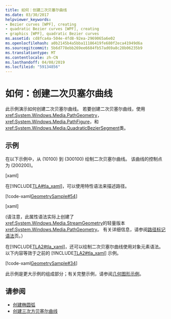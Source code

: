 ```yaml
---
title: 如何：创建二次贝塞尔曲线
ms.date: 03/30/2017
helpviewer_keywords:
- Bezier curves [WPF], creating
- quadratic Bezier curves [WPF], creating
- graphics [WPF], quadratic Bezier curves
ms.assetid: cd8fca4a-504e-4fd8-92ea-2969065a6e02
ms.openlocfilehash: a0b2145b4a5bba11186419fe680f2eca41949d6a
ms.sourcegitcommit: 5b6d778ebb269ee6684fb57ad69a8c28b06235b9
ms.translationtype: MT
ms.contentlocale: zh-CN
ms.lasthandoff: 04/08/2019
ms.locfileid: "59134856"
---
```

# <a name="how-to-create-a-quadratic-bezier-curve"></a>如何：创建二次贝塞尔曲线
此示例演示如何创建二次贝塞尔曲线。  若要创建二次贝塞尔曲线，使用<xref:System.Windows.Media.PathGeometry>， <xref:System.Windows.Media.PathFigure>，和<xref:System.Windows.Media.QuadraticBezierSegment>类。  
  
## <a name="example"></a>示例  
 在以下示例中，从 (10100) 到 (300100) 绘制二次贝塞尔曲线。 该曲线的控制点为 (200200)。  
  
 [xaml]  
  
 在[!INCLUDE[TLA#tla_xaml](../../../../includes/tlasharptla-xaml-md.md)]，可以使用特性语法来描述路径。  
  
 [!code-xaml[GeometrySample#54](~/samples/snippets/csharp/VS_Snippets_Wpf/GeometrySample/CS/geometryattributesyntaxexample.xaml#54)]  
  
 [xaml]  
  
 (请注意，此属性语法实际上创建了<xref:System.Windows.Media.StreamGeometry>的轻量版本<xref:System.Windows.Media.PathGeometry>。 有关详细信息，请参阅[路径标记语法](path-markup-syntax.md)页。）  
  
 在[!INCLUDE[TLA2#tla_xaml](../../../../includes/tla2sharptla-xaml-md.md)]，还可以绘制二次贝塞尔曲线使用对象元素语法。 以下内容等效于之前的 [!INCLUDE[TLA2#tla_xaml](../../../../includes/tla2sharptla-xaml-md.md)] 示例。  
  
 [!code-xaml[GeometrySample#34](~/samples/snippets/csharp/VS_Snippets_Wpf/GeometrySample/CS/pathgeometryexample.xaml#34)]  
  
 此示例是更大示例的组成部分；有关完整示例，请参阅[几何图形示例](https://go.microsoft.com/fwlink/?LinkID=159989)。  
  
## <a name="see-also"></a>请参阅

- [创建椭圆弧](how-to-create-an-elliptical-arc.md)
- [创建三次方贝塞尔曲线](how-to-create-a-cubic-bezier-curve.md)
